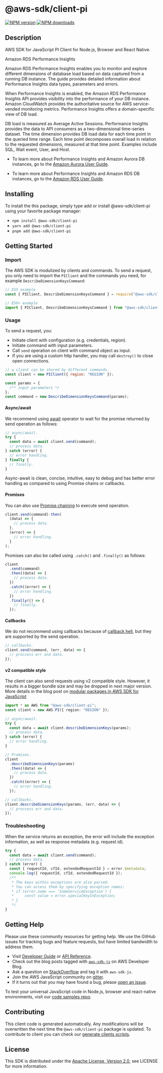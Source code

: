 # @aws-sdk/client-pi

[![NPM version](https://img.shields.io/npm/v/@aws-sdk/client-pi/latest.svg)](https://www.npmjs.com/package/@aws-sdk/client-pi)
[![NPM downloads](https://img.shields.io/npm/dm/@aws-sdk/client-pi.svg)](https://www.npmjs.com/package/@aws-sdk/client-pi)

## Description

AWS SDK for JavaScript PI Client for Node.js, Browser and React Native.

<fullname>Amazon RDS Performance Insights</fullname>

<p>Amazon RDS Performance Insights enables you to monitor and explore different dimensions of
database load based on data captured from a running DB instance. The guide provides detailed
information about Performance Insights data types, parameters and errors.</p>

<p>When Performance Insights is enabled, the Amazon RDS Performance Insights API provides visibility into the performance of your DB instance. Amazon
CloudWatch provides the authoritative source for AWS service-vended monitoring metrics.  Performance Insights offers a domain-specific
view of DB load. </p>
<p>DB load is measured as Average Active Sessions. Performance Insights provides the data to API consumers as a two-dimensional
time-series dataset. The time dimension provides DB load data for each time point in the queried time range. Each time
point decomposes overall load in relation to the requested dimensions, measured at that time point. Examples include
SQL, Wait event, User, and Host.</p>

<ul>
<li>
<p>To learn more about Performance Insights and Amazon Aurora DB instances, go to the <a href="https://docs.aws.amazon.com/AmazonRDS/latest/AuroraUserGuide/USER_PerfInsights.html">Amazon Aurora User Guide</a>.</p>
</li>
<li>
<p>To learn more about Performance Insights and Amazon RDS DB instances, go to the <a href="https://docs.aws.amazon.com/AmazonRDS/latest/UserGuide/USER_PerfInsights.html">Amazon RDS User Guide</a>.</p>
</li>
</ul>

## Installing

To install the this package, simply type add or install @aws-sdk/client-pi
using your favorite package manager:

- `npm install @aws-sdk/client-pi`
- `yarn add @aws-sdk/client-pi`
- `pnpm add @aws-sdk/client-pi`

## Getting Started

### Import

The AWS SDK is modulized by clients and commands.
To send a request, you only need to import the `PIClient` and
the commands you need, for example `DescribeDimensionKeysCommand`:

```js
// ES5 example
const { PIClient, DescribeDimensionKeysCommand } = require("@aws-sdk/client-pi");
```

```ts
// ES6+ example
import { PIClient, DescribeDimensionKeysCommand } from "@aws-sdk/client-pi";
```

### Usage

To send a request, you:

- Initiate client with configuration (e.g. credentials, region).
- Initiate command with input parameters.
- Call `send` operation on client with command object as input.
- If you are using a custom http handler, you may call `destroy()` to close open connections.

```js
// a client can be shared by different commands.
const client = new PIClient({ region: "REGION" });

const params = {
  /** input parameters */
};
const command = new DescribeDimensionKeysCommand(params);
```

#### Async/await

We recommend using [await](https://developer.mozilla.org/en-US/docs/Web/JavaScript/Reference/Operators/await)
operator to wait for the promise returned by send operation as follows:

```js
// async/await.
try {
  const data = await client.send(command);
  // process data.
} catch (error) {
  // error handling.
} finally {
  // finally.
}
```

Async-await is clean, concise, intuitive, easy to debug and has better error handling
as compared to using Promise chains or callbacks.

#### Promises

You can also use [Promise chaining](https://developer.mozilla.org/en-US/docs/Web/JavaScript/Guide/Using_promises#chaining)
to execute send operation.

```js
client.send(command).then(
  (data) => {
    // process data.
  },
  (error) => {
    // error handling.
  }
);
```

Promises can also be called using `.catch()` and `.finally()` as follows:

```js
client
  .send(command)
  .then((data) => {
    // process data.
  })
  .catch((error) => {
    // error handling.
  })
  .finally(() => {
    // finally.
  });
```

#### Callbacks

We do not recommend using callbacks because of [callback hell](http://callbackhell.com/),
but they are supported by the send operation.

```js
// callbacks.
client.send(command, (err, data) => {
  // proccess err and data.
});
```

#### v2 compatible style

The client can also send requests using v2 compatible style.
However, it results in a bigger bundle size and may be dropped in next major version. More details in the blog post
on [modular packages in AWS SDK for JavaScript](https://aws.amazon.com/blogs/developer/modular-packages-in-aws-sdk-for-javascript/)

```ts
import * as AWS from "@aws-sdk/client-pi";
const client = new AWS.PI({ region: "REGION" });

// async/await.
try {
  const data = await client.describeDimensionKeys(params);
  // process data.
} catch (error) {
  // error handling.
}

// Promises.
client
  .describeDimensionKeys(params)
  .then((data) => {
    // process data.
  })
  .catch((error) => {
    // error handling.
  });

// callbacks.
client.describeDimensionKeys(params, (err, data) => {
  // proccess err and data.
});
```

### Troubleshooting

When the service returns an exception, the error will include the exception information,
as well as response metadata (e.g. request id).

```js
try {
  const data = await client.send(command);
  // process data.
} catch (error) {
  const { requestId, cfId, extendedRequestId } = error.$metadata;
  console.log({ requestId, cfId, extendedRequestId });
  /**
   * The keys within exceptions are also parsed.
   * You can access them by specifying exception names:
   * if (error.name === 'SomeServiceException') {
   *     const value = error.specialKeyInException;
   * }
   */
}
```

## Getting Help

Please use these community resources for getting help.
We use the GitHub issues for tracking bugs and feature requests, but have limited bandwidth to address them.

- Visit [Developer Guide](https://docs.aws.amazon.com/sdk-for-javascript/v3/developer-guide/welcome.html)
  or [API Reference](https://docs.aws.amazon.com/AWSJavaScriptSDK/v3/latest/index.html).
- Check out the blog posts tagged with [`aws-sdk-js`](https://aws.amazon.com/blogs/developer/tag/aws-sdk-js/)
  on AWS Developer Blog.
- Ask a question on [StackOverflow](https://stackoverflow.com/questions/tagged/aws-sdk-js) and tag it with `aws-sdk-js`.
- Join the AWS JavaScript community on [gitter](https://gitter.im/aws/aws-sdk-js-v3).
- If it turns out that you may have found a bug, please [open an issue](https://github.com/aws/aws-sdk-js-v3/issues/new/choose).

To test your universal JavaScript code in Node.js, browser and react-native environments,
visit our [code samples repo](https://github.com/aws-samples/aws-sdk-js-tests).

## Contributing

This client code is generated automatically. Any modifications will be overwritten the next time the `@aws-sdk/client-pi` package is updated.
To contribute to client you can check our [generate clients scripts](https://github.com/aws/aws-sdk-js-v3/tree/main/scripts/generate-clients).

## License

This SDK is distributed under the
[Apache License, Version 2.0](http://www.apache.org/licenses/LICENSE-2.0),
see LICENSE for more information.
